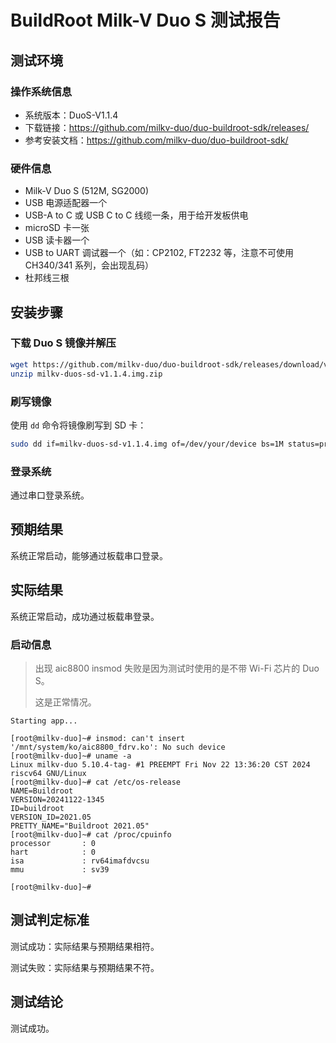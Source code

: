 # BuildRoot Milk-V Duo S 测试报告

## 测试环境

### 操作系统信息

- 系统版本：DuoS-V1.1.4
- 下载链接：https://github.com/milkv-duo/duo-buildroot-sdk/releases/
- 参考安装文档：https://github.com/milkv-duo/duo-buildroot-sdk/

### 硬件信息

- Milk-V Duo S (512M, SG2000)
- USB 电源适配器一个
- USB-A to C 或 USB C to C 线缆一条，用于给开发板供电
- microSD 卡一张
- USB 读卡器一个
- USB to UART 调试器一个（如：CP2102, FT2232 等，注意不可使用 CH340/341 系列，会出现乱码）
- 杜邦线三根

## 安装步骤

###  下载 Duo S 镜像并解压

```bash
wget https://github.com/milkv-duo/duo-buildroot-sdk/releases/download/v1.1.4/milkv-duos-sd-v1.1.4.img.zip
unzip milkv-duos-sd-v1.1.4.img.zip
```

###  刷写镜像

使用 `dd` 命令将镜像刷写到 SD 卡：

```bash
sudo dd if=milkv-duos-sd-v1.1.4.img of=/dev/your/device bs=1M status=progress
```

### 登录系统

通过串口登录系统。

## 预期结果

系统正常启动，能够通过板载串口登录。

## 实际结果

系统正常启动，成功通过板载串登录。

### 启动信息

> 出现 aic8800 insmod 失败是因为测试时使用的是不带 Wi-Fi 芯片的 Duo S。
>
> 这是正常情况。

```log
Starting app...

[root@milkv-duo]~# insmod: can't insert '/mnt/system/ko/aic8800_fdrv.ko': No such device
[root@milkv-duo]~# uname -a
Linux milkv-duo 5.10.4-tag- #1 PREEMPT Fri Nov 22 13:36:20 CST 2024 riscv64 GNU/Linux
[root@milkv-duo]~# cat /etc/os-release
NAME=Buildroot
VERSION=20241122-1345
ID=buildroot
VERSION_ID=2021.05
PRETTY_NAME="Buildroot 2021.05"
[root@milkv-duo]~# cat /proc/cpuinfo
processor       : 0
hart            : 0
isa             : rv64imafdvcsu
mmu             : sv39

[root@milkv-duo]~#

```

## 测试判定标准

测试成功：实际结果与预期结果相符。

测试失败：实际结果与预期结果不符。

## 测试结论

测试成功。
